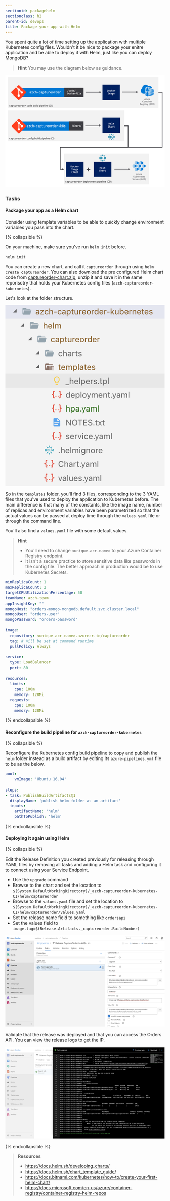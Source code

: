 ```yaml
---
sectionid: packagehelm
sectionclass: h2
parent-id: devops
title: Package your app with Helm
---
```


You spent quite a lot of time setting up the application with multiple Kubernetes config files. Wouldn't it be nice to package your enitre application and be able to deploy it with Helm, just like you can deploy MongoDB?

> **Hint** You may use the diagram below as guidance.

![Helm example](media/helm.png)

### Tasks

#### Package your app as a Helm chart

Consider using template variables to be able to quickly change environment variables you pass into the chart.

{% collapsible %}

On your machine, make sure you've run `helm init` before.

```sh
helm init
```

You can create a new chart, and call it `captureorder` through using `helm create captureorder`. You can also download the pre configured Helm chart code from [captureorder-chart.zip](yaml-solutions/devops/helm/captureorder-chart.zip), unzip it and save it in the same reporisotry that holds your Kubernetes config files (`azch-captureorder-kubernetes`).

Let's look at the folder structure.

![Helm example](media/cicd/5-helm-tree.png)

So in the `templates` folder, you'll find 3 files, corresponding to the 3 YAML files that you've used to deploy the application to Kubernetes before. The main difference is that many of the constants, like the image name, number of replicas and environment variables have been parametrized so that the actual values can be passed at deploy time through the `values.yaml` file or through the command line.

You'll also find a `values.yaml` file with some default values.

> **Hint**
> - You'll need  to change `<unique-acr-name>` to your Azure Container Registry endpoint.
> - It isn't a secure practice to store sensitive data like passwords in the config file. The better approach in production would be to use Kubernetes Secrets.

```yaml
minReplicaCount: 1
maxReplicaCount: 2
targetCPUUtilizationPercentage: 50
teamName: azch-team
appInsightKey: ""
mongoHost: "orders-mongo-mongodb.default.svc.cluster.local"
mongoUser: "orders-user"
mongoPassword: "orders-password"

image:
  repository: <unique-acr-name>.azurecr.io/captureorder
  tag: # Will be set at command runtime
  pullPolicy: Always
  
service:
  type: LoadBalancer
  port: 80

resources:
  limits:
    cpu: 100m
    memory: 128Mi
  requests:
    cpu: 100m
    memory: 128Mi
```

{% endcollapsible %}

#### Reconfigure the build pipeline for `azch-captureorder-kubernetes`

{% collapsible %}

Reconfigure the Kubernetes config build pipeline to copy and publish the `helm` folder instead as a build artifact by editing its `azure-pipelines.yml` file to be as the below.

```yaml
pool:
    vmImage: 'Ubuntu 16.04'

steps:
- task: PublishBuildArtifacts@1
  displayName: 'publish helm folder as an artifact'
  inputs:
    artifactName: 'helm'
    pathToPublish: 'helm'
```

{% endcollapsible %}

#### Deploying it again using Helm

{% collapsible %}

Edit the Release Definition you created previously for releasing through YAML files by removing all tasks and adding a Helm task and configuring it to connect using your Service Endpoint.

- Use the `upgrade` command
- Browse to the chart and set the location to `$(System.DefaultWorkingDirectory)/_azch-captureorder-kubernetes-CI/helm/captureorder`
- Browse to the `values.yaml` file and set the location to `$(System.DefaultWorkingDirectory)/_azch-captureorder-kubernetes-CI/helm/captureorder/values.yaml`
- Set the release name field to something like `ordersapi`
- Set the values field to `image.tag=$(Release.Artifacts._captureorder.BuildNumber)`

![Release definition using helm](media/cicd/5-helm-upgrade.png)

Validate that the release was deployed and that you can access the Orders API. You can view the release logs to get the IP.

![Release using Helm is complete](media/cicd/5-helm-done.png)

{% endcollapsible %}

> **Resources**
> - <https://docs.helm.sh/developing_charts/>
> - <https://docs.helm.sh/chart_template_guide/>
> - <https://docs.bitnami.com/kubernetes/how-to/create-your-first-helm-chart/>
> - <https://docs.microsoft.com/en-us/azure/container-registry/container-registry-helm-repos>